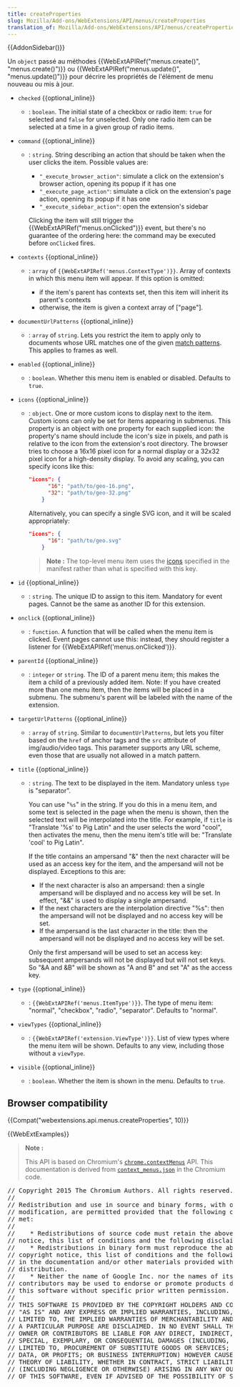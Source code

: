 ```yaml
---
title: createProperties
slug: Mozilla/Add-ons/WebExtensions/API/menus/createProperties
translation_of: Mozilla/Add-ons/WebExtensions/API/menus/createProperties
---
```

{{AddonSidebar()}}

Un `object` passé au méthodes {{WebExtAPIRef("menus.create()", "menus.create()")}} ou  {{WebExtAPIRef("menus.update()", "menus.update()")}}  pour décrire les propriétés de l'élément de menu nouveau ou mis à jour.

- `checked` {{optional_inline}}
  - : `boolean`. The initial state of a checkbox or radio item: `true` for selected and `false` for unselected. Only one radio item can be selected at a time in a given group of radio items.
- `command` {{optional_inline}}

  - : `string`. String describing an action that should be taken when the user clicks the item. Possible values are:

    - `"_execute_browser_action"`: simulate a click on the extension's browser action, opening its popup if it has one
    - `"_execute_page_action"`: simulate a click on the extension's page action, opening its popup if it has one
    - `"_execute_sidebar_action"`: open the extension's sidebar

    Clicking the item will still trigger the {{WebExtAPIRef("menus.onClicked")}} event, but there's no guarantee of the ordering here: the command may be executed before `onClicked` fires.

- `contexts` {{optional_inline}}

  - : `array` of `{{WebExtAPIRef('menus.ContextType')}}`. Array of contexts in which this menu item will appear. If this option is omitted:

    - if the item's parent has contexts set, then this item will inherit its parent's contexts
    - otherwise, the item is given a context array of \["page"].

- `documentUrlPatterns` {{optional_inline}}
  - : `array` of `string`. Lets you restrict the item to apply only to documents whose URL matches one of the given [match patterns](/fr/docs/Mozilla/Add-ons/WebExtensions/Match_patterns). This applies to frames as well.
- `enabled` {{optional_inline}}
  - : `boolean`. Whether this menu item is enabled or disabled. Defaults to `true`.
- `icons` {{optional_inline}}

  - : `object`. One or more custom icons to display next to the item. Custom icons can only be set for items appearing in submenus. This property is an object with one property for each supplied icon: the property's name should include the icon's size in pixels, and path is relative to the icon from the extension's root directory. The browser tries to choose a 16x16 pixel icon for a normal display or a 32x32 pixel icon for a high-density display. To avoid any scaling, you can specify icons like this:

    ```json
    "icons": {
          "16": "path/to/geo-16.png",
          "32": "path/to/geo-32.png"
        }
    ```

    Alternatively, you can specify a single SVG icon, and it will be scaled appropriately:

    ```json
    "icons": {
          "16": "path/to/geo.svg"
        }
    ```

    > **Note :** The top-level menu item uses the [icons](/fr/docs/Mozilla/Add-ons/WebExtensions/manifest.json/icons) specified in the manifest rather than what is specified with this key.

- `id` {{optional_inline}}
  - : `string`. The unique ID to assign to this item. Mandatory for event pages. Cannot be the same as another ID for this extension.
- `onclick` {{optional_inline}}
  - : `function`. A function that will be called when the menu item is clicked. Event pages cannot use this: instead, they should register a listener for {{WebExtAPIRef('menus.onClicked')}}.
- `parentId` {{optional_inline}}
  - : `integer` or `string`. The ID of a parent menu item; this makes the item a child of a previously added item. Note: If you have created more than one menu item, then the items will be placed in a submenu. The submenu's parent will be labeled with the name of the extension.
- `targetUrlPatterns` {{optional_inline}}
  - : `array` of `string`. Similar to `documentUrlPatterns`, but lets you filter based on the `href` of anchor tags and the `src` attribute of img/audio/video tags. This parameter supports any URL scheme, even those that are usually not allowed in a match pattern.
- `title` {{optional_inline}}

  - : `string`. The text to be displayed in the item. Mandatory unless `type` is "separator".

    You can use "`%s`" in the string. If you do this in a menu item, and some text is selected in the page when the menu is shown, then the selected text will be interpolated into the title. For example, if `title` is "Translate '%s' to Pig Latin" and the user selects the word "cool", then activates the menu, then the menu item's title will be: "Translate 'cool' to Pig Latin".

    If the title contains an ampersand "&" then the next character will be used as an access key for the item, and the ampersand will not be displayed. Exceptions to this are:

    - If the next character is also an ampersand: then a single ampersand will be displayed and no access key will be set. In effect, "&&" is used to display a single ampersand.
    - If the next characters are the interpolation directive "%s": then the ampersand will not be displayed and no access key will be set.
    - If the ampersand is the last character in the title: then the ampersand will not be displayed and no access key will be set.

    Only the first ampersand will be used to set an access key: subsequent ampersands will not be displayed but will not set keys. So "\&A and \&B" will be shown as "A and B" and set "A" as the access key.

- `type` {{optional_inline}}
  - : `{{WebExtAPIRef('menus.ItemType')}}`. The type of menu item: "normal", "checkbox", "radio", "separator". Defaults to "normal".
- `viewTypes` {{optional_inline}}
  - : `{{WebExtAPIRef('extension.ViewType')}}`. List of view types where the menu item will be shown. Defaults to any view, including those without a `viewType`.
- `visible` {{optional_inline}}
  - : `boolean`. Whether the item is shown in the menu. Defaults to `true`.

## Browser compatibility

{{Compat("webextensions.api.menus.createProperties", 10)}}

{{WebExtExamples}}

> **Note :**
>
> This API is based on Chromium's [`chrome.contextMenus`](https://developer.chrome.com/extensions/contextMenus#type-OnClickData) API. This documentation is derived from [`context_menus.json`](https://chromium.googlesource.com/chromium/src/+/master/chrome/common/extensions/api/context_menus.json) in the Chromium code.

<div class="hidden"><pre>// Copyright 2015 The Chromium Authors. All rights reserved.
//
// Redistribution and use in source and binary forms, with or without
// modification, are permitted provided that the following conditions are
// met:
//
//    * Redistributions of source code must retain the above copyright
// notice, this list of conditions and the following disclaimer.
//    * Redistributions in binary form must reproduce the above
// copyright notice, this list of conditions and the following disclaimer
// in the documentation and/or other materials provided with the
// distribution.
//    * Neither the name of Google Inc. nor the names of its
// contributors may be used to endorse or promote products derived from
// this software without specific prior written permission.
//
// THIS SOFTWARE IS PROVIDED BY THE COPYRIGHT HOLDERS AND CONTRIBUTORS
// "AS IS" AND ANY EXPRESS OR IMPLIED WARRANTIES, INCLUDING, BUT NOT
// LIMITED TO, THE IMPLIED WARRANTIES OF MERCHANTABILITY AND FITNESS FOR
// A PARTICULAR PURPOSE ARE DISCLAIMED. IN NO EVENT SHALL THE COPYRIGHT
// OWNER OR CONTRIBUTORS BE LIABLE FOR ANY DIRECT, INDIRECT, INCIDENTAL,
// SPECIAL, EXEMPLARY, OR CONSEQUENTIAL DAMAGES (INCLUDING, BUT NOT
// LIMITED TO, PROCUREMENT OF SUBSTITUTE GOODS OR SERVICES; LOSS OF USE,
// DATA, OR PROFITS; OR BUSINESS INTERRUPTION) HOWEVER CAUSED AND ON ANY
// THEORY OF LIABILITY, WHETHER IN CONTRACT, STRICT LIABILITY, OR TORT
// (INCLUDING NEGLIGENCE OR OTHERWISE) ARISING IN ANY WAY OUT OF THE USE
// OF THIS SOFTWARE, EVEN IF ADVISED OF THE POSSIBILITY OF SUCH DAMAGE.</pre></div>
